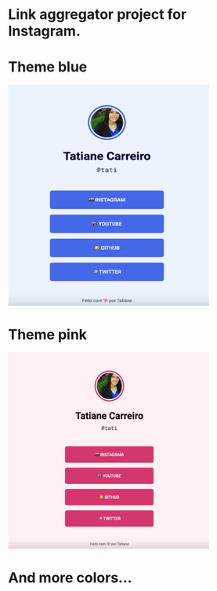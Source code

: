 # Link aggregator project for Instagram.

# Theme blue
<img src="blue.png" alt="Theme blue" height="450" width="410"/>

# Theme pink
<img src="pink.png" alt="Theme pink" height="400" width="410"/>

# And more colors...
